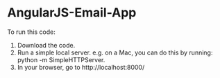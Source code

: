 # AngularJS-Email-App
To run this code:
1. Download the code.
2. Run a simple local server. e.g. on a Mac, you can do this by running: python -m SimpleHTTPServer. 
3. In your browser, go to http://localhost:8000/